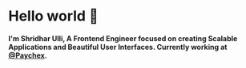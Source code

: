 # Hello world 👋
#### I'm Shridhar Ulli, A Frontend Engineer focused on creating Scalable Applications and Beautiful User Interfaces. Currently working at [@Paychex](https://www.paychex.com/).
<!--
**ShridharUlli/ShridharUlli** is a ✨ _special_ ✨ repository because its `README.md` (this file) appears on your GitHub profile.

Here are some ideas to get you started:

- 🔭 I’m currently working on ...
- 🌱 I’m currently learning ...
- 👯 I’m looking to collaborate on ...
- 🤔 I’m looking for help with ...
- 💬 Ask me about ...
- 📫 How to reach me: ...
- 😄 Pronouns: ...
- ⚡ Fun fact: ...
-->
